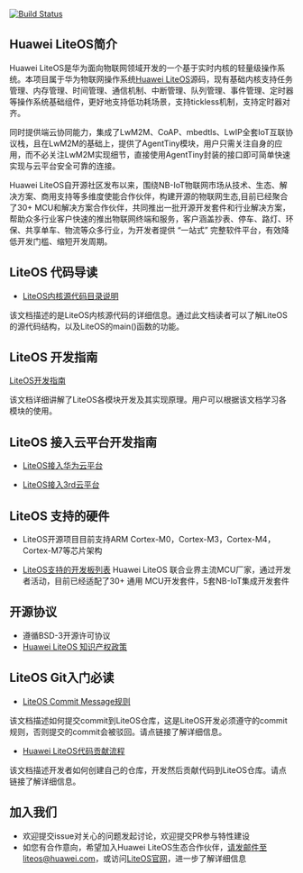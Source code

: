 [![Build Status](https://travis-ci.org/LiteOS/LiteOS.svg?branch=develop)](https://travis-ci.org/LiteOS/LiteOS)

## Huawei LiteOS简介

Huawei LiteOS是华为面向物联网领域开发的一个基于实时内核的轻量级操作系统。本项目属于华为物联网操作系统[Huawei LiteOS](http://developer.huawei.com/ict/cn/site-iot/product/liteos)源码，现有基础内核支持任务管理、内存管理、时间管理、通信机制、中断管理、队列管理、事件管理、定时器等操作系统基础组件，更好地支持低功耗场景，支持tickless机制，支持定时器对齐。

同时提供端云协同能力，集成了LwM2M、CoAP、mbedtls、LwIP全套IoT互联协议栈，且在LwM2M的基础上，提供了AgentTiny模块，用户只需关注自身的应用，而不必关注LwM2M实现细节，直接使用AgentTiny封装的接口即可简单快速实现与云平台安全可靠的连接。

Huawei LiteOS自开源社区发布以来，围绕NB-IoT物联网市场从技术、生态、解决方案、商用支持等多维度使能合作伙伴，构建开源的物联网生态,目前已经聚合了30+ MCU和解决方案合作伙伴，共同推出一批开源开发套件和行业解决方案，帮助众多行业客户快速的推出物联网终端和服务，客户涵盖抄表、停车、路灯、环保、共享单车、物流等众多行业，为开发者提供 “一站式” 完整软件平台，有效降低开发门槛、缩短开发周期。

## LiteOS 代码导读

- [LiteOS内核源代码目录说明](./doc/LiteOS_Code_Info.md)

该文档描述的是LiteOS内核源代码的详细信息。通过此文档读者可以了解LiteOS的源代码结构，以及LiteOS的main()函数的功能。


## LiteOS 开发指南

[LiteOS开发指南](./doc/Huawei_LiteOS_Developer_Guide.md)

该文档详细讲解了LiteOS各模块开发及其实现原理。用户可以根据该文档学习各模块的使用。


## LiteOS 接入云平台开发指南

* [LiteOS接入华为云平台](https://github.com/SuYai/OceanConnectHelp)

* [LiteOS接入3rd云平台](https://github.com/LiteOS/LiteOS_Connect_to_3rd_Cloud)


## LiteOS 支持的硬件

* LiteOS开源项目目前支持ARM Cortex-M0，Cortex-M3，Cortex-M4，Cortex-M7等芯片架构

* [LiteOS支持的开发板列表](./doc/LiteOS_Supported_board_list.md)
Huawei LiteOS 联合业界主流MCU厂家，通过开发者活动，目前已经适配了30+ 通用 MCU开发套件，5套NB-IoT集成开发套件


## 开源协议

* 遵循BSD-3开源许可协议
* [Huawei LiteOS 知识产权政策](http://developer.huawei.com/ict/cn/site-iot/article/iot-intellectual-property-rights)

## LiteOS Git入门必读

- [LiteOS Commit Message规则](./doc/LiteOS_Commit_rules.md)

该文档描述如何提交commit到LiteOS仓库，这是LiteOS开发必须遵守的commit规则，否则提交的commit会被驳回。请点链接了解详细信息。

- [Huawei LiteOS代码贡献流程](./doc/LiteOS_Contribute_Guide.md)

该文档描述开发者如何创建自己的仓库，开发然后贡献代码到LiteOS仓库。请点链接了解详细信息。


## 加入我们
* 欢迎提交issue对关心的问题发起讨论，欢迎提交PR参与特性建设
* 如您有合作意向，希望加入Huawei LiteOS生态合作伙伴，请发邮件至liteos@huawei.com，或访问[LiteOS官网](http://www.huawei.com/liteos)，进一步了解详细信息

